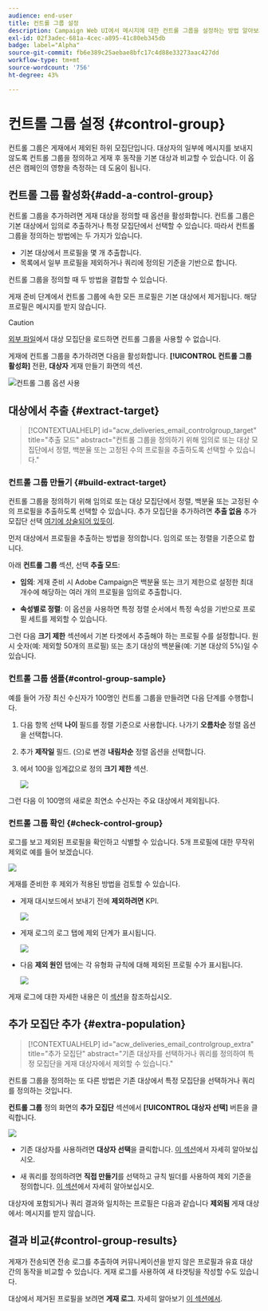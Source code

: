 ```yaml
---
audience: end-user
title: 컨트롤 그룹 설정
description: Campaign Web UI에서 메시지에 대한 컨트롤 그룹을 설정하는 방법 알아보기
exl-id: 02f3adec-681a-4cec-a895-41c80eb345db
badge: label="Alpha"
source-git-commit: fb6e389c25aebae8bfc17c4d88e33273aac427dd
workflow-type: tm+mt
source-wordcount: '756'
ht-degree: 43%

---
```


# 컨트롤 그룹 설정 {#control-group}

컨트롤 그룹은 게재에서 제외된 하위 모집단입니다. 대상자의 일부에 메시지를 보내지 않도록 컨트롤 그룹을 정의하고 게재 후 동작을 기본 대상과 비교할 수 있습니다. 이 옵션은 캠페인의 영향을 측정하는 데 도움이 됩니다.

## 컨트롤 그룹 활성화{#add-a-control-group}

컨트롤 그룹을 추가하려면 게재 대상을 정의할 때 옵션을 활성화합니다. 컨트롤 그룹은 기본 대상에서 임의로 추출하거나 특정 모집단에서 선택할 수 있습니다. 따라서 컨트롤 그룹을 정의하는 방법에는 두 가지가 있습니다.

* 기본 대상에서 프로필을 몇 개 추출합니다.
* 목록에서 일부 프로필을 제외하거나 쿼리에 정의된 기준을 기반으로 합니다.

컨트롤 그룹을 정의할 때 두 방법을 결합할 수 있습니다.

게재 준비 단계에서 컨트롤 그룹에 속한 모든 프로필은 기본 대상에서 제거됩니다. 해당 프로필은 메시지를 받지 않습니다.

>[!CAUTION]
>
>[외부 파일](file-audience.md)에서 대상 모집단을 로드하면 컨트롤 그룹을 사용할 수 없습니다.

게재에 컨트롤 그룹을 추가하려면 다음을 활성화합니다. **[!UICONTROL 컨트롤 그룹 활성화]** 전환, **대상자** 게재 만들기 화면의 섹션.

![컨트롤 그룹 옵션 사용](assets/control-group1.png)


## 대상에서 추출 {#extract-target}

>[!CONTEXTUALHELP]
>id="acw_deliveries_email_controlgroup_target"
>title="추출 모드"
>abstract="컨트롤 그룹을 정의하기 위해 임의로 또는 대상 모집단에서 정렬, 백분율 또는 고정된 수의 프로필을 추출하도록 선택할 수 있습니다."


### 컨트롤 그룹 만들기 {#build-extract-target}

컨트롤 그룹을 정의하기 위해 임의로 또는 대상 모집단에서 정렬, 백분율 또는 고정된 수의 프로필을 추출하도록 선택할 수 있습니다. 추가 모집단을 추가하려면 **추출 없음** 추가 모집단 선택 [여기에 상술되어 있듯이](#extra-population).

먼저 대상에서 프로필을 추출하는 방법을 정의합니다. 임의로 또는 정렬을 기준으로 합니다.

아래 **컨트롤 그룹** 섹션, 선택 **추출 모드**:

* **임의**: 게재 준비 시 Adobe Campaign은 백분율 또는 크기 제한으로 설정한 최대 개수에 해당하는 여러 개의 프로필을 임의로 추출합니다.

* **속성별로 정렬**: 이 옵션을 사용하면 특정 정렬 순서에서 특정 속성을 기반으로 프로필 세트를 제외할 수 있습니다.


그런 다음 **크기 제한** 섹션에서 기본 타겟에서 추출해야 하는 프로필 수를 설정합니다. 원시 숫자(예: 제외할 50개의 프로필) 또는 초기 대상의 백분율(예: 기본 대상의 5%)일 수 있습니다.


### 컨트롤 그룹 샘플{#control-group-sample}

예를 들어 가장 최신 수신자가 100명인 컨트롤 그룹을 만들려면 다음 단계를 수행합니다.

1. 다음 항목 선택 **나이** 필드를 정렬 기준으로 사용합니다. 나가기 **오름차순** 정렬 옵션을 선택합니다.
1. 추가 **제작일** 필드. (으)로 변경 **내림차순** 정렬 옵션을 선택합니다.
1. 에서 100을 임계값으로 정의 **크기 제한** 섹션.

   ![](assets/control-group2.png)

그런 다음 이 100명의 새로운 최연소 수신자는 주요 대상에서 제외됩니다.

### 컨트롤 그룹 확인 {#check-control-group}

로그를 보고 제외된 프로필을 확인하고 식별할 수 있습니다. 5개 프로필에 대한 무작위 제외로 예를 들어 보겠습니다.

![](assets/control-group4.png)

게재를 준비한 후 제외가 적용된 방법을 검토할 수 있습니다.

* 게재 대시보드에서 보내기 전에 **제외하려면** KPI.

  ![](assets/control-group5.png)

* 게재 로그의 로그 탭에 제외 단계가 표시됩니다.

  ![](assets/control-group-sample-logs.png)
<!--

 * The **Exclusion logs** tab displays each profile and the related exclusion **Reason**.

    ![](assets/control-group6.png)
-->

* 다음 **제외 원인** 탭에는 각 유형화 규칙에 대해 제외된 프로필 수가 표시됩니다.

  ![](assets/control-group7.png)

게재 로그에 대한 자세한 내용은 이 [섹션](../monitor/delivery-logs.md)을 참조하십시오.

## 추가 모집단 추가 {#extra-population}

>[!CONTEXTUALHELP]
>id="acw_deliveries_email_controlgroup_extra"
>title="추가 모집단"
>abstract="기존 대상자를 선택하거나 쿼리를 정의하여 특정 모집단을 게재 대상자에서 제외할 수 있습니다."

컨트롤 그룹을 정의하는 또 다른 방법은 기존 대상에서 특정 모집단을 선택하거나 쿼리를 정의하는 것입니다.

**컨트롤 그룹** 정의 화면의 **추가 모집단** 섹션에서 **[!UICONTROL 대상자 선택]** 버튼을 클릭합니다.

![](assets/control-group3.png)

* 기존 대상자를 사용하려면 **대상자 선택**&#x200B;을 클릭합니다. [이 섹션](add-audience.md)에서 자세히 알아보십시오.

* 새 쿼리를 정의하려면 **직접 만들기**&#x200B;를 선택하고 규칙 빌더를 사용하여 제외 기준을 정의합니다. [이 섹션](segment-builder.md)에서 자세히 알아보십시오.

대상자에 포함되거나 쿼리 결과와 일치하는 프로필은 다음과 같습니다 **제외됨** 게재 대상에서: 메시지를 받지 않습니다.

## 결과 비교{#control-group-results}

게재가 전송되면 전송 로그를 추출하여 커뮤니케이션을 받지 않은 프로필과 유효 대상 간의 동작을 비교할 수 있습니다. 게재 로그를 사용하여 새 타겟팅을 작성할 수도 있습니다.

대상에서 제거된 프로필을 보려면 **게재 로그**. 자세히 알아보기 [이 섹션에서](#check-control-group).


